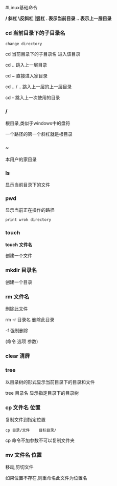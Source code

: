 #Linux基础命令

**/ 斜杠         \反斜杠        |竖杠        .  表示当前目录      .. 表示上一层目录**   



### cd   当前目录下的子目录名

`change directory`

 cd   当前目录下的子目录名       进入该目录

cd .. 跳入上一层目录

cd ~  直接进入家目录

cd .. / ..  跳入上一层的上一层目录

cd -   跳入上一次使用的目录



### /

根目录,类似于windows中的盘符

一个路径的第一个斜杠就是根目录



### ~

本用户的家目录





### ls

显示当前目录下的文件



### pwd

显示当前正在操作的路径

`print wrok directory`



### touch

**touch 文件名**

创建一个文件



### mkdir   目录名

创建一个目录



### rm   文件名

删除此文件

rm   -r   目录名    删除此目录

-f  强制删除

(命令  选项   参数)



### clear  清屏



### tree

以目录树的形式显示当前目录下的目录和文件

tree  目录名   显示指定目录下的目录树





### cp 文件名   位置

复制文件到指定位置

`cp 目录/文件    目标目录/` 

cp 命令不加参数不可以复制文件夹



### mv   文件名   位置

移动,剪切文件

如果位置不存在,则重命名此文件为位置名